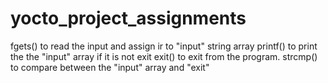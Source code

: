 # yocto_project_assignments

fgets() to read the input and assign ir to "input" string array
printf() to print the the "input" array if it is not exit 
exit() to exit from the program.
strcmp() to compare between the "input" array and "exit"
